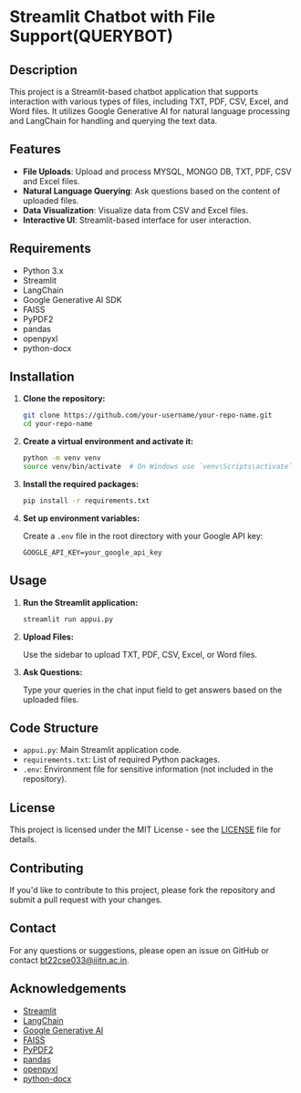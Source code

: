 # Streamlit Chatbot with File Support(QUERYBOT)

## Description

This project is a Streamlit-based chatbot application that supports interaction with various types of files, including TXT, PDF, CSV, Excel, and Word files. It utilizes Google Generative AI for natural language processing and LangChain for handling and querying the text data.

## Features

- **File Uploads**: Upload and process MYSQL, MONGO DB, TXT, PDF, CSV and Excel  files.
- **Natural Language Querying**: Ask questions based on the content of uploaded files.
- **Data Visualization**: Visualize data from CSV and Excel files.
- **Interactive UI**: Streamlit-based interface for user interaction.

## Requirements

- Python 3.x
- Streamlit
- LangChain
- Google Generative AI SDK
- FAISS
- PyPDF2
- pandas
- openpyxl
- python-docx

## Installation

1. **Clone the repository:**

    ```bash
    git clone https://github.com/your-username/your-repo-name.git
    cd your-repo-name
    ```

2. **Create a virtual environment and activate it:**

    ```bash
    python -m venv venv
    source venv/bin/activate  # On Windows use `venv\Scripts\activate`
    ```

3. **Install the required packages:**

    ```bash
    pip install -r requirements.txt
    ```

4. **Set up environment variables:**

    Create a `.env` file in the root directory with your Google API key:

    ```plaintext
    GOOGLE_API_KEY=your_google_api_key
    ```

## Usage

1. **Run the Streamlit application:**

    ```bash
    streamlit run appui.py
    ```

2. **Upload Files:**

    Use the sidebar to upload TXT, PDF, CSV, Excel, or Word files.

3. **Ask Questions:**

    Type your queries in the chat input field to get answers based on the uploaded files.

## Code Structure

- `appui.py`: Main Streamlit application code.
- `requirements.txt`: List of required Python packages.
- `.env`: Environment file for sensitive information (not included in the repository).

## License

This project is licensed under the MIT License - see the [LICENSE](LICENSE) file for details.

## Contributing

If you'd like to contribute to this project, please fork the repository and submit a pull request with your changes.

## Contact

For any questions or suggestions, please open an issue on GitHub or contact [bt22cse033@iiitn.ac.in](bt22cse033@iiitn.ac.in).

## Acknowledgements

- [Streamlit](https://streamlit.io/)
- [LangChain](https://github.com/langchain/langchain)
- [Google Generative AI](https://developers.google.com/ai)
- [FAISS](https://github.com/facebookresearch/faiss)
- [PyPDF2](https://pythonhosted.org/PyPDF2/)
- [pandas](https://pandas.pydata.org/)
- [openpyxl](https://openpyxl.readthedocs.io/en/stable/)
- [python-docx](https://python-docx.readthedocs.io/en/latest/)
